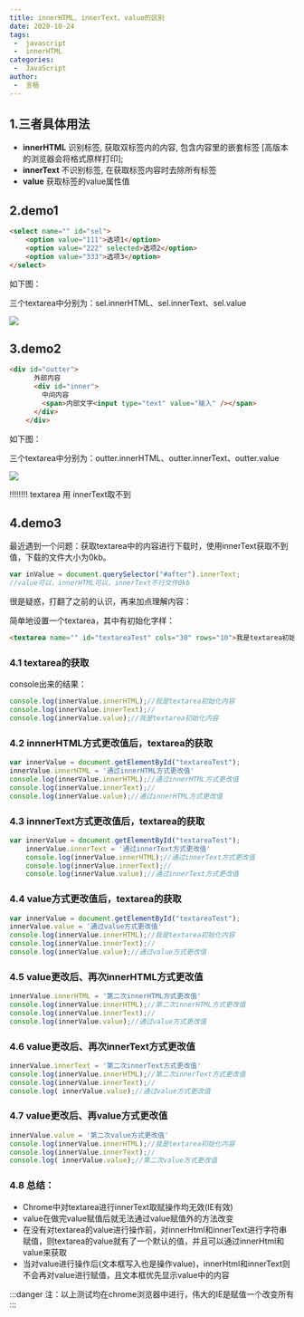 ```yaml
---
title: innerHTML、innerText、value的区别
date: 2020-10-24
tags:
 -  javascript
 -  innerHTML
categories:
 -  JavaScript
author:
 -  言梧
---
```



## 1.三者具体用法

- **innerHTML** 识别标签, 获取双标签内的内容, 包含内容里的嵌套标签 [高版本的浏览器会将格式原样打印];
- **innerText** 不识别标签,  在获取标签内容时去除所有标签
- **value** 获取标签的value属性值



## 2.demo1


```html
<select name="" id="sel">
    <option value="111">选项1</option>
    <option value="222" selected>选项2</option>
    <option value="333">选项3</option>
</select>
```
如下图：

三个textarea中分别为：sel.innerHTML、sel.innerText、sel.value


![](https://gitee.com/lynnwutong/blog-img/raw/master/img/innerHTML1.png)





## 3.demo2

```html
<div id="outter">
      外部内容
      <div id="inner">
        中间内容
        <span>内部文字<input type="text" value="输入" /></span>
      </div>
    </div>
```
如下图：

三个textarea中分别为：outter.innerHTML、outter.innerText、outter.value

![](https://gitee.com/lynnwutong/blog-img/raw/master/img/innerHTML2.png)

!!!!!!!!  textarea  用  innerText取不到





## 4.demo3

最近遇到一个问题：获取textarea中的内容进行下载时，使用innerText获取不到值，下载的文件大小为0kb。

```js
var inValue = document.querySelector("#after").innerText; 
//value可以，innerHTML可以，innerText不行文件0kb
```
很是疑惑，打翻了之前的认识，再来加点理解内容：

简单地设置一个textarea，其中有初始化字样：
```html
<textarea name="" id="textareaTest" cols="30" rows="10">我是textarea初始化内容</textarea>
```

### 4.1 textarea的获取
console出来的结果：
```js
console.log(innerValue.innerHTML);//我是textarea初始化内容
console.log(innerValue.innerText);//
console.log(innerValue.value);//我是textarea初始化内容
```

### 4.2 innnerHTML方式更改值后，textarea的获取

```js
var innerValue = document.getElementById("textareaTest"); 
innerValue.innerHTML = '通过innerHTML方式更改值'
console.log(innerValue.innerHTML);//通过innerHTML方式更改值
console.log(innerValue.innerText);//
console.log(innerValue.value);//通过innerHTML方式更改值
```

### 4.3 innnerText方式更改值后，textarea的获取

```js
var innerValue = document.getElementById("textareaTest"); 
    innerValue.innerText = '通过innerText方式更改值'
    console.log(innerValue.innerHTML);//通过innerText方式更改值
    console.log(innerValue.innerText);//
    console.log(innerValue.value);//通过innerText方式更改值
```

### 4.4 value方式更改值后，textarea的获取

```js
var innerValue = document.getElementById("textareaTest"); 
innerValue.value = '通过value方式更改值'
console.log(innerValue.innerHTML);//我是textarea初始化内容
console.log(innerValue.innerText);//
console.log(innerValue.value);//通过value方式更改值
```
### 4.5 value更改后、再次innerHTML方式更改值

```js
innerValue.innerHTML = '第二次innerHTML方式更改值'
console.log(innerValue.innerHTML);//第二次innerHTML方式更改值
console.log(innerValue.innerText);//
console.log(innerValue.value);//通过value方式更改值
```

### 4.6 value更改后、再次innerText方式更改值

```js
innerValue.innerText = '第二次innerText方式更改值'
console.log(innerValue.innerHTML);//第二次innerText方式更改值
console.log(innerValue.innerText);//
console.log( innerValue.value);//通过value方式更改值
```

### 4.7 value更改后、再value方式更改值

```js
innerValue.value = '第二次value方式更改值'
console.log(innerValue.innerHTML);//我是textarea初始化内容
console.log(innerValue.innerText);//
console.log( innerValue.value);//第二次value方式更改值
```
### 4.8 总结：
- Chrome中对textarea进行innerText取赋操作均无效(IE有效)
- value在做完value赋值后就无法通过value赋值外的方法改变
- 在没有对textarea的value进行操作前，对innerHtml和innerText进行字符串赋值，则textarea的value就有了一个默认的值，并且可以通过innerHtml和value来获取
- 当对value进行操作后(文本框写入也是操作value)，innerHtml和innerText则不会再对value进行赋值，且文本框优先显示value中的内容

:::danger
注：以上测试均在chrome浏览器中进行，伟大的IE是赋值一个改变所有
:::